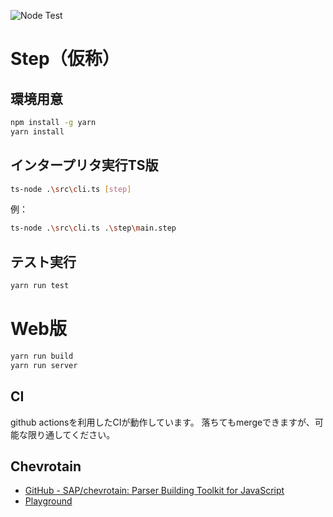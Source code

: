 ![Node Test](https://github.com/su-u/step/actions/workflows/nodejs.yml/badge.svg)

# Step（仮称）

## 環境用意
```bash
npm install -g yarn
yarn install
```

## インタープリタ実行TS版
```bash
ts-node .\src\cli.ts [step]
```

例：
```bash
ts-node .\src\cli.ts .\step\main.step
```

## テスト実行
```bash
yarn run test
```

# Web版
```bash
yarn run build
yarn run server
```

## CI
github actionsを利用したCIが動作しています。
落ちてもmergeできますが、可能な限り通してください。

## Chevrotain
- [GitHub - SAP/chevrotain: Parser Building Toolkit for JavaScript](https://github.com/SAP/chevrotain)
- [Playground](https://sap.github.io/chevrotain/playground/)